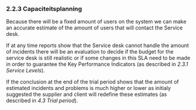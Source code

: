### 2.2.3 Capaciteitsplanning

Because there will be a fixed amount of users on the system we can make an accurate estimate of the amount of users that will contact the Service desk.

If at any time reports show that the Service desk cannot handle the amount of incidents there will be an evaluation to decide if the budget for the service desk is still realistic or if some changes in this SLA need to be made in order to guarantee the Key Performance Indicators (as described in _2.3.1 Service Levels_).

If the conclusion at the end of the trial period shows that the amount of estimated incidents and problems is much higher or lower as initialy suggested the supplier and client will redefine these estimates (as described in _4.3 Trial period_).

